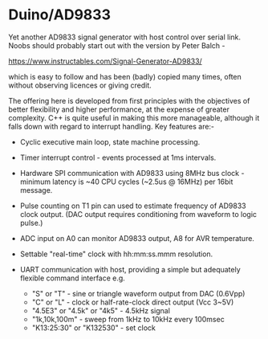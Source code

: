 # Duino/AD9833

Yet another AD9833 signal generator with host control over serial link.
Noobs should probably start out with the version by Peter Balch -

 https://www.instructables.com/Signal-Generator-AD9833/

which is easy to follow and has been (badly) copied many times, often
without observing licences or giving credit.

The offering here is developed from first principles with the objectives
of better flexibility and higher performance, at the expense of greater
complexity. C++ is quite useful in making this more manageable, although
it falls down with regard to interrupt handling. Key features are:-

*   Cyclic executive main loop, state machine processing.

*   Timer interrupt control - events processed at 1ms intervals.

*   Hardware SPI communication with AD9833 using 8MHz bus clock - minimum
latency is ~40 CPU cycles (~2.5us @ 16MHz) per 16bit message.

*   Pulse counting on T1 pin can used to estimate frequency of AD9833
clock output. (DAC output requires conditioning from waveform to logic pulse.)

*   ADC input on A0 can monitor AD9833 output, A8 for AVR temperature.

*   Settable "real-time" clock with hh:mm:ss.mmm resolution.

*   UART communication with host, providing a simple but adequately flexible
command interface e.g. 

	- "S" or "T" - sine or triangle waveform output from DAC (0.6Vpp) 
	- "C" or "L" - clock or half-rate-clock direct output (Vcc 3~5V)
	- "4.5E3" or "4.5k" or "4k5" - 4.5kHz signal
	- "1k,10k,100m" - sweep from 1kHz to 10kHz every 100msec
	- "K13:25:30" or "K132530" - set clock
